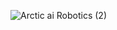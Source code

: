 ![Arctic ai Robotics (2)](https://github.com/user-attachments/assets/f127dfc7-4975-4b46-91b3-2373ccc549fb) 
